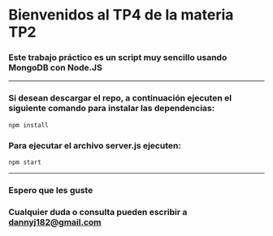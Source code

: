 # Bienvenidos al TP4 de la materia TP2

### Este trabajo práctico es un script muy sencillo usando MongoDB con Node.JS

---

### Si desean descargar el repo, a continuación ejecuten el siguiente comando para instalar las dependencias:
```
npm install
```

### Para ejecutar el archivo server.js ejecuten:
```
npm start
```

---

### Espero que les guste

### Cualquier duda o consulta pueden escribir a dannyj182@gmail.com